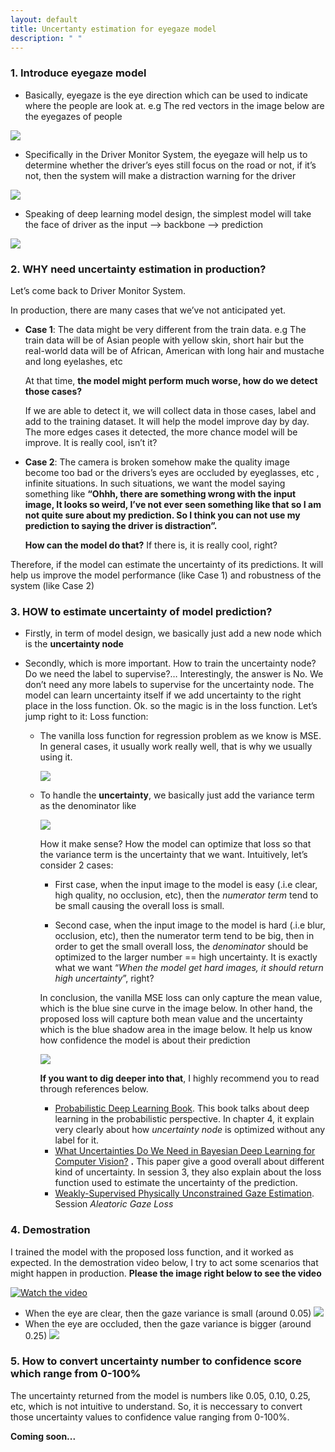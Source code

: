```yaml
---
layout: default
title: Uncertanty estimation for eyegaze model
description: " "
---
```


### 1. Introduce eyegaze model
- Basically, eyegaze is the eye direction which can be used to indicate where the people are look at. e.g The red vectors in the image below are the eyegazes of people

![](images/360.png)

- Specifically in the Driver Monitor System, the eyegaze will help us to determine whether the driver’s eyes still focus on the road or not, if it’s not, then the system will make a distraction warning for the driver

![](images/gazevinaidms_distraction.png)

- Speaking of deep learning model design, the simplest  model will take the face of driver as the input —> backbone —> prediction

![](images/simple_gaze_arch.png)

### 2. WHY need uncertainty estimation in production?

Let’s come back to Driver Monitor System.

In production, there are many cases that we’ve not anticipated yet.

- **Case 1**: The data might be very different from the train data. e.g The train data will be of Asian people with yellow skin, short hair but the real-world data will be of African, American with long hair and mustache and long eyelashes, etc
    
    At that time, **the model might perform much worse, how do we detect those cases?**

    If we are able to detect it, we will collect data in those cases, label and add to the training dataset. It will help the model improve day by day. The more edges cases it detected, the more chance model will be improve. It is really cool, isn’t it?

- **Case 2**: The camera is broken somehow make the quality image become too bad or the drivers’s eyes are occluded by eyeglasses, etc , infinite situations. In such situations, we want the model saying something like **“Ohhh, there are something wrong with the input image, It looks so weird, I’ve not ever seen something like that so I am not quite sure about my prediction. So I think you can not use my prediction to saying the driver is distraction”.**
    
    **How can the model do that?** If there is, it is really cool, right?

Therefore, if the model can estimate the uncertainty of its predictions. It will help us improve the model performance (like Case 1) and  robustness of the system (like Case 2)

### 3. HOW to estimate uncertainty of model prediction?
- Firstly, in term of model design, we basically just add a new node which is the **uncertainty node**

- Secondly, which is more important. How to train the uncertainty node? Do we need the label to supervise?… Interestingly, the answer is No. We don’t need any more labels to supervise for the uncertainty node. The model can learn uncertainty itself if we add uncertainty to the right place in the loss function. Ok. so the magic is in the loss function. Let’s jump right to it: 
    Loss function:
    - The vanilla loss function for regression problem as we know is MSE. In general cases, it usually work really well, that is why we usually using it. 
        
        ![](images/l2.png)
    - To handle the **uncertainty**, we basically just add the variance term as the denominator like

        ![](images/l2_vari.png)

        How it make sense? How the model can optimize that loss so that the variance term is the uncertainty that we want. Intuitively, let’s consider 2 cases:
        -   First case, when the input image to the model is easy (.i.e clear, high quality, no occlusion,  etc), then the *numerator term* tend to be small causing the overall loss is small.

        -   Second case, when the input image to the model is hard (.i.e blur, occlusion, etc), then the numerator term tend to be big, then in order to get the small overall loss, the *denominator* should be optimized to the larger number == high uncertainty. It is exactly what we want “*When the model get hard images, it should return high uncertainty*”, right?

        In conclusion, the vanilla MSE loss can only capture the mean value, which is the blue sine curve in the image below. In other hand, the proposed loss will capture both mean value and the uncertainty which is the blue shadow area in the image below. It help us know how confidence the model is about their prediction

        ![](images/example_uncertainty_data.png)

        **If you want to dig deeper into that**, I highly recommend you to read through references below.
        - [Probabilistic Deep Learning Book](https://livebook.manning.com/book/probabilistic-deep-learning-with-python/chapter-4/157). This book talks about deep learning in the probabilistic perspective. In chapter 4, it explain very clearly about how *uncertainty node* is optimized without any label for it.
        - [What Uncertainties Do We Need in Bayesian Deep Learning for Computer Vision?](https://arxiv.org/abs/1703.04977) **.**
            This paper give a good overall about different kind of uncertainty. In session 3, they also explain about the loss function used to estimate the uncertainty of the prediction. 
        - [Weakly-Supervised Physically Unconstrained Gaze Estimation](https://arxiv.org/pdf/2105.09803.pdf). Session *Aleatoric Gaze Loss*

### 4. Demostration
I trained the model with the proposed loss function, and it worked as expected.
In the demostration video below, I try to act some scenarios that might happen in production. **Please the image right below to see the video**

[![Watch the video](images/demo_low_variance.png)](images/confidence_eyegaze.webm)

- When the eye are clear, then the gaze variance is small (around 0.05)
    ![](images/demo_low_variance.png)
- When the eye are occluded, then the gaze variance is bigger (around 0.25)
    ![](images/demo_high_variance.png)


### 5. How to convert uncertainty number to confidence score which range from 0-100%
The uncertainty returned from the model is numbers like 0.05, 0.10, 0.25, etc, which is not intuitive to understand.
So, it is neccessary to convert those uncertainty values to confidence value ranging from 0-100%.

**Coming soon...**






